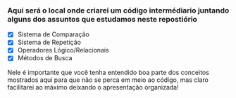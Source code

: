 <h3>
  Aqui será o local onde criarei um código intermédiario juntando alguns dos assuntos que estudamos neste repostiório
</h3>

* [X] Sistema de Comparação
* [X] Sistema de Repetição
* [X] Operadores Lógico/Relacionais
* [X] Métodos de Busca

<p>
  Nele é importante que você tenha entendido boa parte dos conceitos mostrados aqui para que não se perca em meio ao código, mas claro facilitarei ao máximo deixando o apresentação organizada!
</p>
